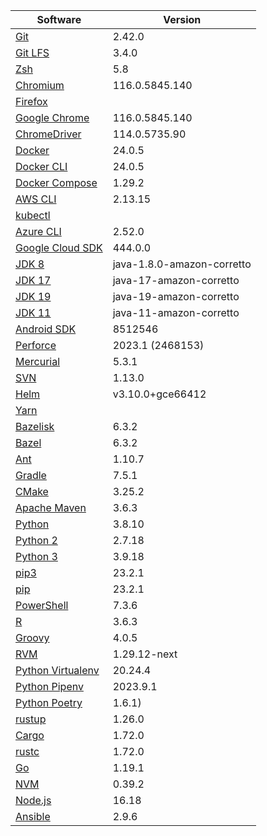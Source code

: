 [//]: # (title: Preinstalled Software on TeamCity Cloud Ubuntu Agents)
[//]: # (auxiliary-id: Preinstalled Software on TeamCity Cloud Ubuntu Agents)

<chunk id="ubuntu-jb-agents">

|Software|Version|
|---|---|
|[Git](https://git-scm.com/)|2.42.0|
|[Git LFS](https://git-lfs.github.com/)|3.4.0|
|[Zsh](https://www.zsh.org/)|5.8|
|[Chromium](https://www.chromium.org/)|116.0.5845.140|
|[Firefox](https://www.mozilla.org/en-US/firefox/)||
|[Google Chrome](https://www.google.com/chrome/)|116.0.5845.140|
|[ChromeDriver](https://chromedriver.chromium.org/)|114.0.5735.90|
|[Docker](https://www.docker.com/)|24.0.5|
|[Docker CLI](https://docs.docker.com/engine/reference/commandline/cli/)|24.0.5|
|[Docker Compose](https://docs.docker.com/compose/)|1.29.2|
|[AWS CLI](https://aws.amazon.com/cli/)|2.13.15|
|[kubectl](https://kubernetes.io/docs/tasks/tools/#kubectl)||
|[Azure CLI](https://docs.microsoft.com/en-us/cli/azure/)|2.52.0|
|[Google Cloud SDK](https://cloud.google.com/sdk)|444.0.0|
|[JDK 8](https://docs.aws.amazon.com/corretto/latest/corretto-8-ug/downloads-list.html)|java-1.8.0-amazon-corretto|
|[JDK 17](https://docs.aws.amazon.com/corretto/latest/corretto-17-ug/downloads-list.html)|java-17-amazon-corretto|
|[JDK 19](https://docs.aws.amazon.com/corretto/latest/corretto-19-ug/downloads-list.html)|java-19-amazon-corretto|
|[JDK 11](https://docs.aws.amazon.com/corretto/latest/corretto-11-ug/downloads-list.html)|java-11-amazon-corretto|
|[Android SDK](https://developer.android.com/studio/command-line)|8512546|
|[Perforce](https://www.perforce.com/)|2023.1 (2468153)|
|[Mercurial](https://www.mercurial-scm.org/)|5.3.1|
|[SVN](https://subversion.apache.org/)|1.13.0|
|[Helm](https://helm.sh/)|v3.10.0+gce66412|
|[Yarn](https://yarnpkg.com/)||
|[Bazelisk](https://github.com/bazelbuild/bazelisk)|6.3.2|
|[Bazel](https://bazel.build/)|6.3.2|
|[Ant](https://ant.apache.org/)|1.10.7|
|[Gradle](https://gradle.org/)|7.5.1|
|[CMake](https://cmake.org/)|3.25.2|
|[Apache Maven](https://maven.apache.org/)|3.6.3|
|[Python](https://www.python.org/)|3.8.10|
|[Python 2](https://www.python.org/downloads/)|2.7.18|
|[Python 3](https://www.python.org/downloads/)|3.9.18|
|[pip3](https://pip.pypa.io/en/stable/)|23.2.1|
|[pip](https://pip.pypa.io/en/stable/)|23.2.1|
|[PowerShell](https://docs.microsoft.com/en-us/powershell/)|7.3.6|
|[R](https://www.r-project.org/)|3.6.3|
|[Groovy](https://groovy-lang.org/)|4.0.5|
|[RVM](https://rvm.io/)|1.29.12-next|
|[Python Virtualenv](https://virtualenv.pypa.io/en/latest/)|20.24.4|
|[Python Pipenv](https://pipenv.pypa.io/en/latest/)|2023.9.1|
|[Python Poetry](https://python-poetry.org/)|1.6.1)|
|[rustup](https://rustup.rs/)|1.26.0|
|[Cargo](https://doc.rust-lang.org/cargo/)|1.72.0|
|[rustc](https://doc.rust-lang.org/rustc/what-is-rustc.html)|1.72.0|
|[Go](https://golang.org/)|1.19.1|
|[NVM](https://github.com/nvm-sh/nvm)|0.39.2|
|[Node.js](https://nodejs.org/en/)|16.18|
|[Ansible](https://www.ansible.com/)|2.9.6|

</chunk> 
